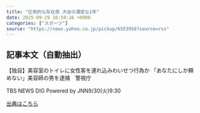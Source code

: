 ```yaml
---
title: "圧倒的な存在感 大谷の濃密な1年"
date: 2025-09-29 16:59:16 +0900
categories: ["スポーツ"]
source: "https://news.yahoo.co.jp/pickup/6553958?source=rss"
---
```


## 記事本文（自動抽出）
<div><div class="sc-1t7ra5j-6 hhriyT"><p class="sc-1t7ra5j-7 casbUp">【独自】美容室のトイレに女性客を連れ込みわいせつ行為か 「あなたにしか頼めない」美容師の男を逮捕　警視庁</p><p class="sc-1t7ra5j-8 bVxZvL"><span class="sc-1t7ra5j-9 dIJJqB">TBS NEWS DIG Powered by JNN</span><time><span class="sc-1t7ra5j-10 cfHAOL">9/30(火)</span><span class="sc-1t7ra5j-10 cfHAOL">9:30</span></time></p></div></div>

[出典はこちら](https://news.yahoo.co.jp/pickup/6553958?source=rss)
